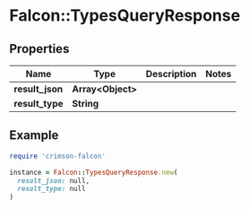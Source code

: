 # Falcon::TypesQueryResponse

## Properties

| Name | Type | Description | Notes |
| ---- | ---- | ----------- | ----- |
| **result_json** | **Array&lt;Object&gt;** |  |  |
| **result_type** | **String** |  |  |

## Example

```ruby
require 'crimson-falcon'

instance = Falcon::TypesQueryResponse.new(
  result_json: null,
  result_type: null
)
```

